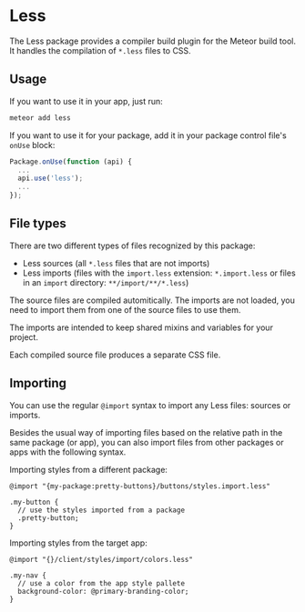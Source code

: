 # Less

The Less package provides a compiler build plugin for the Meteor build tool. It
handles the compilation of `*.less` files to CSS.

## Usage

If you want to use it in your app, just run:

```bash
meteor add less
```

If you want to use it for your package, add it in your package control file's
`onUse` block:

```javascript
Package.onUse(function (api) {
  ...
  api.use('less');
  ...
});
```

## File types

There are two different types of files recognized by this package:

- Less sources (all `*.less` files that are not imports)
- Less imports (files with the `import.less` extension: `*.import.less` or files
  in an `import` directory: `**/import/**/*.less`)

The source files are compiled automitically. The imports are not loaded, you
need to import them from one of the source files to use them.

The imports are intended to keep shared mixins and variables for your project.

Each compiled source file produces a separate CSS file.

## Importing

You can use the regular `@import` syntax to import any Less files: sources or
imports.

Besides the usual way of importing files based on the relative path in the same
package (or app), you can also import files from other packages or apps with the
following syntax.

Importing styles from a different package:

```less
@import "{my-package:pretty-buttons}/buttons/styles.import.less"

.my-button {
  // use the styles imported from a package
  .pretty-button;
}
```

Importing styles from the target app:

```less
@import "{}/client/styles/import/colors.less"

.my-nav {
  // use a color from the app style pallete
  background-color: @primary-branding-color;
}
```
